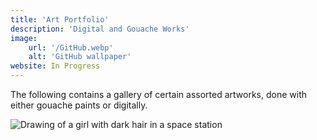 ```yaml
---
title: 'Art Portfolio'
description: 'Digital and Gouache Works'
image:
    url: '/GitHub.webp'
    alt: 'GitHub wallpaper'
website: In Progress
---
```


The following contains a gallery of certain assorted artworks, done with either gouache paints or digitally.

<img src="C:\Users\never\Downloads\CPS\github2.png" alt="Drawing of a girl with dark hair in a space station">
